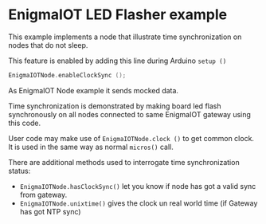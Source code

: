 # EnigmaIOT LED Flasher example

This example implements a node that illustrate time synchronization on nodes that do not sleep.

This feature is enabled by adding this line during Arduino `setup ()`

```c++
EnigmaIOTNode.enableClockSync ();
```

As EnigmaIOT Node example it sends mocked data.

Time synchronization is demonstrated by making board led flash synchronously on all nodes connected to same EnigmaIOT gateway using this code.

User code may make use of  `EnigmaIOTNode.clock ()` to get common clock. It is used in the same way as normal `micros()` call.

There are additional methods used to interrogate time synchronization status:

- `EnigmaIOTNode.hasClockSync()`  let you know if node has got a valid sync from gateway.
- `EnigmaIOTNode.unixtime()` gives the clock un real world time (if Gateway has got NTP sync)

